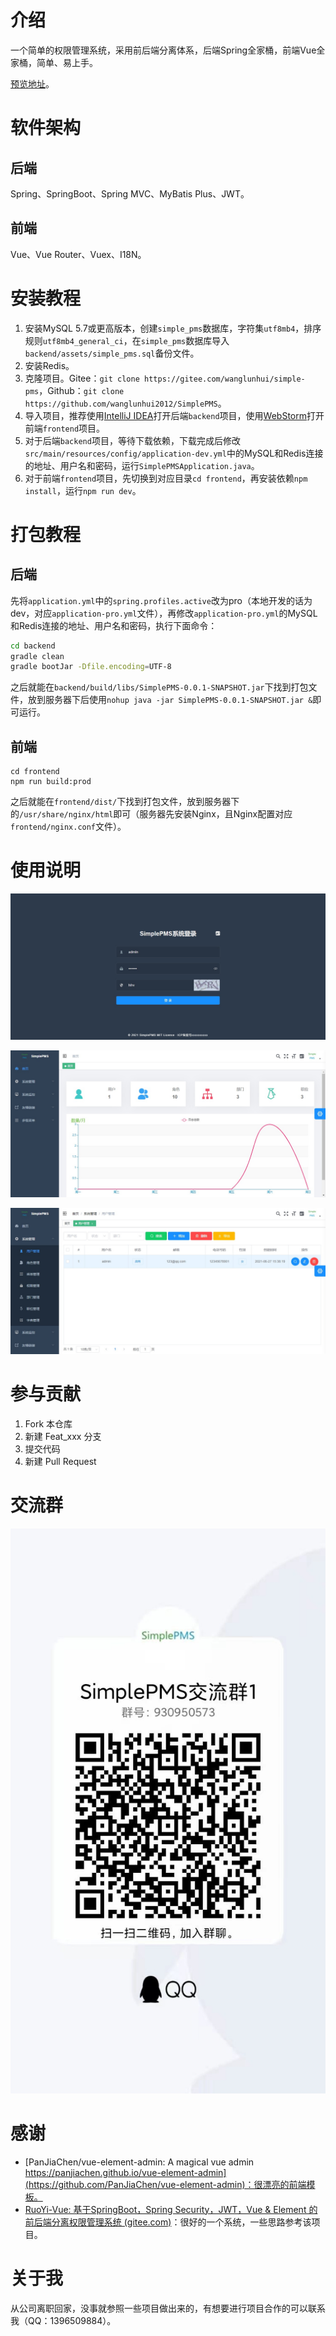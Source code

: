# 介绍
一个简单的权限管理系统，采用前后端分离体系，后端Spring全家桶，前端Vue全家桶，简单、易上手。

[预览地址](http://47.108.216.225/)。

# 软件架构
## 后端

Spring、SpringBoot、Spring MVC、MyBatis Plus、JWT。

## 前端

Vue、Vue Router、Vuex、I18N。


# 安装教程

1.  安装MySQL 5.7或更高版本，创建`simple_pms`数据库，字符集`utf8mb4`，排序规则`utf8mb4_general_ci`，在`simple_pms`数据库导入`backend/assets/simple_pms.sql`备份文件。
2.  安装Redis。
3.  克隆项目。Gitee：`git clone https://gitee.com/wanglunhui/simple-pms`，Github：`git clone https://github.com/wanglunhui2012/SimplePMS`。
4.  导入项目，推荐使用[IntelliJ IDEA](https://www.jetbrains.com/idea/)打开后端`backend`项目，使用[WebStorm](https://www.jetbrains.com/webstorm/)打开前端`frontend`项目。
5.  对于后端`backend`项目，等待下载依赖，下载完成后修改`src/main/resources/config/application-dev.yml`中的MySQL和Redis连接的地址、用户名和密码，运行`SimplePMSApplication.java`。
6.  对于前端`frontend`项目，先切换到对应目录`cd frontend`，再安装依赖`npm install`，运行`npm run dev`。

# 打包教程

## 后端

先将`application.yml`中的`spring.profiles.active`改为pro（本地开发的话为dev，对应`application-pro.yml`文件），再修改`application-pro.yml`的MySQL和Redis连接的地址、用户名和密码，执行下面命令：

```bash
cd backend
gradle clean
gradle bootJar -Dfile.encoding=UTF-8
```

之后就能在`backend/build/libs/SimplePMS-0.0.1-SNAPSHOT.jar`下找到打包文件，放到服务器下后使用`nohup java -jar SimplePMS-0.0.1-SNAPSHOT.jar &`即可运行。

## 前端

```
cd frontend
npm run build:prod
```

之后就能在`frontend/dist/`下找到打包文件，放到服务器下的`/usr/share/nginx/html`即可（服务器先安装Nginx，且Nginx配置对应`frontend/nginx.conf`文件）。

# 使用说明

![](./backend/assets/登录.jpg)

![](./backend/assets/主页.jpg)

![](./backend/assets/用户管理.jpg)



# 参与贡献

1.  Fork 本仓库
2.  新建 Feat_xxx 分支
3.  提交代码
4.  新建 Pull Request

# 交流群

![](./backend/assets/QQ1.jpg)

# 感谢

- [PanJiaChen/vue-element-admin: A magical vue admin https://panjiachen.github.io/vue-element-admin](https://github.com/PanJiaChen/vue-element-admin)：很漂亮的前端模板。
- [RuoYi-Vue: 基于SpringBoot，Spring Security，JWT，Vue & Element 的前后端分离权限管理系统 (gitee.com)](https://gitee.com/y_project/RuoYi-Vue)：很好的一个系统，一些思路参考该项目。

# 关于我

从公司离职回家，没事就参照一些项目做出来的，有想要进行项目合作的可以联系我（QQ：1396509884）。

